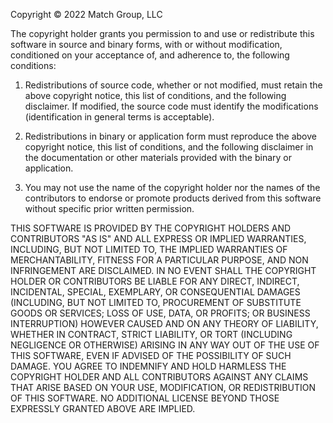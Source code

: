 Copyright © 2022 Match Group, LLC

The copyright holder grants you permission to and use or redistribute this software in source and binary forms, with or without modification, conditioned on your acceptance of, and adherence to, the following conditions:

1.  Redistributions of source code, whether or not modified, must retain the above copyright notice, this list of conditions, and the following disclaimer.  If modified, the source code must identify the modifications (identification in general terms is acceptable).

2.  Redistributions in binary or application form must reproduce the above copyright notice, this list of conditions, and the following disclaimer in the documentation or other materials provided with the binary or application.

3.  You may not use the name of the copyright holder nor the names of the contributors to endorse or promote products derived from this software without specific prior written permission.

THIS SOFTWARE IS PROVIDED BY THE COPYRIGHT HOLDERS AND CONTRIBUTORS "AS IS" AND ALL EXPRESS OR IMPLIED WARRANTIES, INCLUDING, BUT NOT LIMITED TO, THE IMPLIED WARRANTIES OF MERCHANTABILITY, FITNESS FOR A PARTICULAR PURPOSE, AND NON INFRINGEMENT ARE DISCLAIMED.  IN NO EVENT SHALL THE COPYRIGHT HOLDER OR CONTRIBUTORS BE LIABLE FOR ANY DIRECT, INDIRECT, INCIDENTAL, SPECIAL, EXEMPLARY, OR CONSEQUENTIAL DAMAGES (INCLUDING, BUT NOT LIMITED TO, PROCUREMENT OF SUBSTITUTE GOODS OR SERVICES; LOSS OF USE, DATA, OR PROFITS; OR BUSINESS INTERRUPTION) HOWEVER CAUSED AND ON ANY THEORY OF LIABILITY, WHETHER IN CONTRACT, STRICT LIABILITY, OR TORT (INCLUDING NEGLIGENCE OR OTHERWISE) ARISING IN ANY WAY OUT OF THE USE OF THIS SOFTWARE, EVEN IF ADVISED OF THE POSSIBILITY OF SUCH DAMAGE.  YOU AGREE TO INDEMNIFY AND HOLD HARMLESS THE COPYRIGHT HOLDER AND ALL CONTRIBUTORS AGAINST ANY CLAIMS THAT ARISE BASED ON YOUR USE, MODIFICATION, OR REDISTRIBUTION OF THIS SOFTWARE.  NO ADDITIONAL LICENSE BEYOND THOSE EXPRESSLY GRANTED ABOVE ARE IMPLIED.

